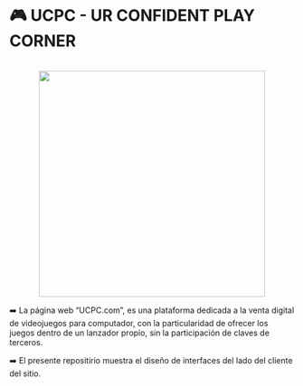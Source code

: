 # 🎮 UCPC - UR CONFIDENT PLAY CORNER
<div align="center">
	<br>
	<img src="https://i.ibb.co/xH5PG1v/Logo-Grande.png" width="400" height="400">
	<br>
</div>
  
 ➡️  La página web “UCPC.com”, es una plataforma dedicada a la venta digital de videojuegos para computador,
      con la particularidad de ofrecer los juegos dentro de un lanzador propio, sin la participación de claves de terceros.
      
 ➡️  El presente repositirio muestra el diseño de interfaces del lado del cliente del sitio.
